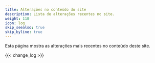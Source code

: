 ```yaml
---
title: Alterações no conteúdo do site
description: Lista de alterações recentes no site.
weight: 110
icon: log
skip_seealso: true
skip_byline: true
---
```


Esta página mostra as alterações mais recentes no conteúdo deste site.

{{< change_log >}}
